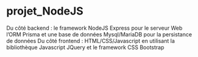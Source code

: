 # projet_NodeJS
Du côté backend :
le framework NodeJS Express pour le serveur Web
l’ORM Prisma et une base de données Mysql/MariaDB pour la persistance de données
Du côté frontend :
HTML/CSS/Javascript en utilisant la bibliothèque Javascript JQuery et le framework CSS Bootstrap
